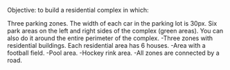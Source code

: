 Objective: to build a residential complex in which:

Three parking zones. The width of each car in the parking lot is 30px.
Six park areas on the left and right sides of the complex (green areas). You can also do it around the entire perimeter of the complex.
-Three zones with residential buildings. Each residential area has 6 houses.
-Area with a football field.
-Pool area.
-Hockey rink area.
-All zones are connected by a road.